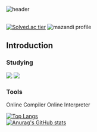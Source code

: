 ![header](https://capsule-render.vercel.app/api?type=waving&color=0:16bffd,100:cb3066&height=300&section=header&text=froglike6&fontSize=90&desc=Github%20Profile&descAlign=62&descAlignY=65&animation=fadeIn&fontColor=33)<br><br>

[![Solved.ac tier](http://mazassumnida.wtf/api/v2/generate_badge?boj=froglike6)](https://solved.ac/froglike6)
![mazandi profile](http://mazandi.herokuapp.com/api?handle=froglike6&theme=dark)
## Introduction
### Studying
<img src="https://img.shields.io/badge/Python-3776AB?style=flat-square&logo=Python&logoColor=white"/> <img src="https://img.shields.io/badge/C-A8B9CC?style=flat-square&logo=C&logoColor=white"/> 
<br>
### Tools
Online Compiler
Online Interpreter
<br>

[![Top Langs](https://github-readme-stats.vercel.app/api/top-langs/?username=froglike6)](https://github.com/froglike6/github-readme-stats)<br>
[![Anurag's GitHub stats](https://github-readme-stats.vercel.app/api?username=froglike6)](https://github.com/froglike6/github-readme-stats)
